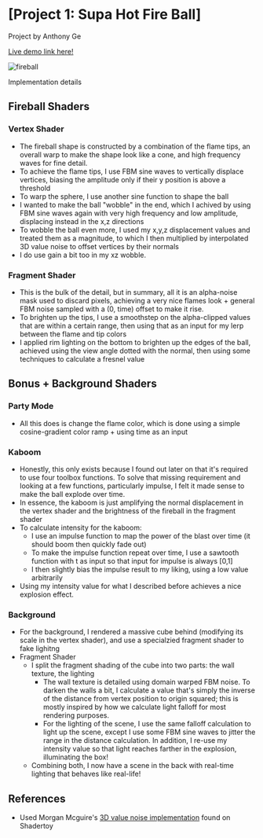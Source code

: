 
# [Project 1: Supa Hot Fire Ball]

Project by Anthony Ge

[Live demo link  here!](https://geant04.github.io/supa-hot-fireball/)

![fireball](/fireball.gif)

Implementation details

## Fireball Shaders
### Vertex Shader
- The fireball shape is constructed by a combination of the flame tips, an overall warp to make the shape look like a cone, and high frequency waves for fine detail.
- To achieve the flame tips, I use FBM sine waves to vertically displace vertices, biasing the amplitude only if their y position is above a threshold
- To warp the sphere, I use another sine function to shape the ball
- I wanted to make the ball "wobble" in the end, which I achived by using FBM sine waves again with very high frequency and low amplitude, displacing instead in the x,z directions
- To wobble the ball even more, I used my x,y,z displacement values and treated them as a magnitude, to which I then multiplied by interpolated 3D value noise to offset vertices by their normals
- I do use gain a bit too in my xz wobble.

### Fragment Shader
- This is the bulk of the detail, but in summary, all it is an alpha-noise mask used to discard pixels, achieving a very nice flames look + general FBM noise sampled with a (0, time) offset to make it rise.
- To brighten up the tips, I use a smoothstep on the alpha-clipped values that are within a certain range, then using that as an input for my lerp between the flame and tip colors
- I applied rim lighting on the bottom to brighten up the edges of the ball, achieved using the view angle dotted with the normal, then using some techniques to calculate a fresnel value

## Bonus + Background Shaders
### Party Mode
- All this does is change the flame color, which is done using a simple cosine-gradient color ramp + using time as an input
### Kaboom
- Honestly, this only exists because I found out later on that it's required to use four toolbox functions. To solve that missing requirement and looking at a few functions, particularly impulse, I felt it made sense to make the ball explode over time.
- In essence, the kaboom is just amplifying the normal displacement in the vertex shader and the brightness of the fireball in the fragment shader
- To calculate intensity for the kaboom:
  - I use an impulse function to map the power of the blast over time (it should boom then quickly fade out)
  - To make the impulse function repeat over time, I use a sawtooth function with t as input so that input for impulse is always [0,1]
  - I then slightly bias the impulse result to my liking, using a low value arbitrarily
- Using my intensity value for what I described before achieves a nice explosion effect.
### Background
- For the background, I rendered a massive cube behind (modifying its scale in the vertex shader), and use a specialzied fragment shader to fake lighitng
- Fragment Shader
  - I split the fragment shading of the cube into two parts: the wall texture, the lighting
    - The wall texture is detailed using domain warped FBM noise. To darken the walls a bit, I calculate a value that's simply the inverse of the distance from vertex position to origin squared; this is mostly inspired by how we calculate light falloff for most rendering purposes. 
    - For the lighting of the scene, I use the same falloff calculation to light up the scene, except I use some FBM sine waves to jitter the range in the distance calculation. In addition, I re-use my intensity value so that light reaches farther in the explosion, illuminating the box!
  - Combining both, I now have a scene in the back with real-time lighting that behaves like real-life!

## References
- Used Morgan Mcguire's [3D value noise implementation](https://www.shadertoy.com/view/4dS3Wd) found on Shadertoy 
